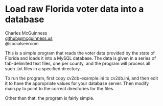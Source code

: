# Load raw Florida voter data into a database
Charles McGuinness  
github@mcguinness.us  
@socialseercom

This is a simple program that reads the voter data provided by the state of Florida
and loads it into a MySQL database.  The data is given in a series of tab-delimited
text files, one per county, and the program will process all such .txt files in
a specified directory.

To run the program, first copy cv2db-example.ini to cv2db.ini, and then edit it to
have the appropriate values for your database server.  Then modify main.py to
point to the correct directories for the files.

Other than that, the program is fairly simple.